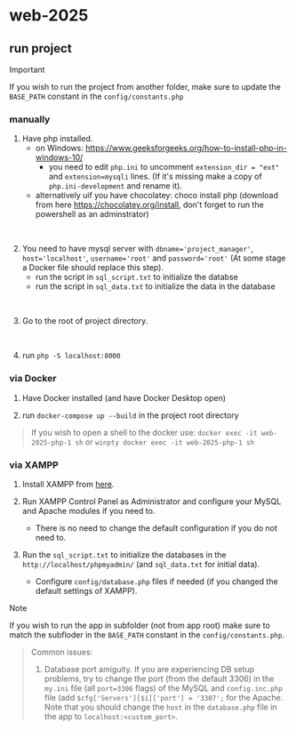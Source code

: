 # web-2025

## run project

> [!IMPORTANT]
> If you wish to run the project from another folder, make sure to update the `BASE_PATH` constant in the `config/constants.php`
> 

### manually
1. Have php installed.
   - on Windows: https://www.geeksforgeeks.org/how-to-install-php-in-windows-10/
      - you need to edit `php.ini` to uncomment `extension_dir = "ext"` and `extension=mysqli` lines. (If it's missing make a copy of `php.ini-development` and rename it).
   - alternatively uif you have chocolatey: choco install php (download from here https://chocolatey.org/install, don't forget to run the powershell as an adminstrator)

<br>

2. You need to have mysql server with `dbname='project_manager'`, `host='localhost'`, `username='root'` and `password='root'` (At some stage a Docker file should replace this step).
   - run the script in `sql_script.txt` to initialize the databse
   - run the script in `sql_data.txt` to initialize the data in the database

<br>

3. Go to the root of project directory.

<br>

4. run `php -S localhost:8000`


### via Docker

1. Have Docker installed (and have Docker Desktop open)

2. run `docker-compose up --build` in the project root directory

> If you wish to open a shell to the docker use: `docker exec -it web-2025-php-1 sh` or `winpty docker exec -it web-2025-php-1 sh`

### via XAMPP

1. Install XAMPP from <a href="https://www.apachefriends.org/">here</a>.

2. Run XAMPP Control Panel as Administrator and configure your MySQL and Apache modules if you need to.

   - There is no need to change the default configuration if you do not need to.

4. Run the `sql_script.txt` to initialize the databases in the `http://localhost/phpmyadmin/` (and `sql_data.txt` for initial data).

   - Configure `config/database.php` files if needed (if you changed the default settings of XAMPP).

> [!NOTE]
> If you wish to run the app in subfolder (not from app root) make sure to match the subfloder in the `BASE_PATH` constant in the `config/constants.php`.

> Common issues:
> 1. Database port amiguity. If you are experiencing DB setup problems, try to change the port (from the default 3306) in the `my.ini` file (all `port=3306` flags) of the MySQL and `config.inc.php` file (add `$cfg['Servers'][$i]['port'] = '3307';` for the Apache. Note that you should change the `host` in the `database.php` file in the app to `localhost:<custom_port>`.


